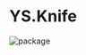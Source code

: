 # YS.Knife


![package](https://github.com/yscorecore/Knife/workflows/package/badge.svg?branch=master)